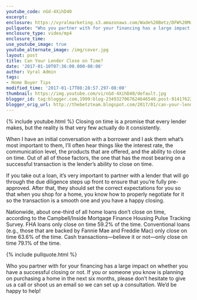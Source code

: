 ```yaml
---
youtube_code: nGd-4XihD40
excerpt:
enclosure: https://vyralmarketing.s3.amazonaws.com/Wade%20Betz/DFW%20Mortgage%20Lender-%20Jan%202.mp4
pullquote: "Who you partner with for your financing has a large impact on your transaction."
enclosure_type: video/mp4
enclosure_time:
use_youtube_image: true
youtube_alternate_image: /img/cover.jpg
layout: post
title: Can Your Lender Close on Time?
date: '2017-01-10T07:36:00.000-08:00'
author: Vyral Admin
tags:
- Home Buyer Tips
modified_time: '2017-01-17T08:28:57.297-08:00'
thumbnail: https://img.youtube.com/vi/nGd-4XihD40/default.jpg
blogger_id: tag:blogger.com,1999:blog-2349327067624646540.post-9141762293553419022
blogger_orig_url: http://thebetzteam.blogspot.com/2017/01/can-your-lender-close-on-time.html
---
```

{% include youtube.html %}
Closing on time is a promise that every lender makes, but the reality is that very few actually do it consistently.

When I have an initial conversation with a borrower and I ask them what’s most important to them, I’ll often hear things like the interest rate, the communication level, the products that are offered, and the ability to close on time. Out of all of those factors, the one that has the most bearing on a successful transaction is the lender’s ability to close on time.

If you take out a loan, it’s very important to partner with a lender that will go through the due diligence steps up front to ensure that you’re fully pre-approved. After that, they should set the correct expectations for you so that when you shop for a home, you know how to properly negotiate for it so the transaction is a smooth one and you have a happy closing.

Nationwide, about one-third of all home loans don’t close on time, according to the Campbell/Inside Mortgage Finance Housing Pulse Tracking Survey. FHA loans only close on time 59.2% of the time. Conventional loans (e.g., those that are backed by Fannie Mae and Freddie Mac) only close on time 63.6% of the time. Cash transactions—believe it or not—only close on time 79.1% of the time.

{% include pullquote.html %}

Who you partner with for your financing has a large impact on whether you have a successful closing or not. If you or someone you know is planning on purchasing a home in the next six months, please don’t hesitate to give us a call or shoot us an email so we can set up a consultation. We’d be happy to help!
